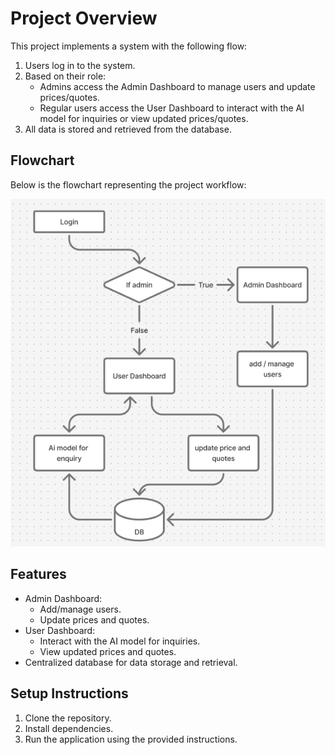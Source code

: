 # Project Overview

This project implements a system with the following flow:

1. Users log in to the system.
2. Based on their role:
   - Admins access the Admin Dashboard to manage users and update prices/quotes.
   - Regular users access the User Dashboard to interact with the AI model for inquiries or view updated prices/quotes.
3. All data is stored and retrieved from the database.

## Flowchart

Below is the flowchart representing the project workflow:

![Flowchart](./image.png)

## Features

- Admin Dashboard:
  - Add/manage users.
  - Update prices and quotes.
- User Dashboard:
  - Interact with the AI model for inquiries.
  - View updated prices and quotes.
- Centralized database for data storage and retrieval.

## Setup Instructions

1. Clone the repository.
2. Install dependencies.
3. Run the application using the provided instructions.
